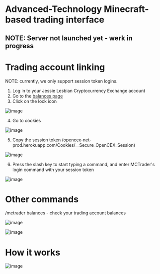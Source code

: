 # Advanced-Technology Minecraft-based trading interface

## NOTE: Server not launched yet - werk in progress

# Trading account linking

NOTE: currently, we only support session token logins.

1. Log in to your Jessie Lesbian Cryptocurrency Exchange account
2. Go to the [balances page](https://exchange.polyeubitoken.com/balances.html)
3. Click on the lock icon

![image](https://user-images.githubusercontent.com/55774978/162564570-36054398-fb20-425d-8d79-e0b47dc2a119.png)

4. Go to cookies

![image](https://user-images.githubusercontent.com/55774978/162564616-65693ae0-7c89-4b99-b22e-f1ccb824cd24.png)

5. Copy the session token (opencex-net-prod.herokuapp.com/Cookies/__Secure_OpenCEX_Session)

![image](https://user-images.githubusercontent.com/55774978/162564645-15047c97-b73f-424a-bfcb-5b71f72e334a.png)

6. Press the slash key to start typing a command, and enter MCTrader's login command with your session token

![image](https://user-images.githubusercontent.com/55774978/162564781-b987e2f0-769f-4535-924a-e1015d65b5f2.png)

# Other commands

/mctrader balances - check your trading account balances

![image](https://user-images.githubusercontent.com/55774978/162564830-3af6c25f-f019-42d2-adc9-7cae0ab02999.png)

![image](https://user-images.githubusercontent.com/55774978/162564937-cb7359a9-fe0e-4aee-a4ad-d32efb46154b.png)

# How it works

![image](https://user-images.githubusercontent.com/55774978/162565093-a8ee227e-d1a3-4efb-bc57-008bfbcc7d12.png)

